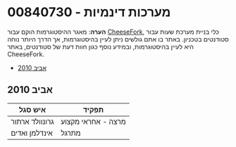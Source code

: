 # 00840730 - מערכות דינמיות

**הערה**: מאגר ההיסטוגרמות הוקם עבור [CheeseFork](https://cheesefork.cf/), כלי בניית מערכת שעות עבור סטודנטים בטכניון. באתר בו אתם גולשים ניתן לעיין בהיסטוגרמות, אך הדרך היותר נוחה היא לעיין בהיסטוגרמות, ובמידע נוסף כגון חוות דעת של סטודנטים, באתר CheeseFork.

* [אביב 2010](#200902)

<h2 id="200902">אביב 2010</h2>

| איש סגל | תפקיד |
| ---- | ---- |
| גרונוולד ארתור | מרצה - אחראי מקצוע |
| אינדלמן ואדים | מתרגל |

